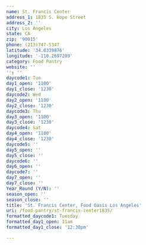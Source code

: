 ```yaml
---
name: St. Francis Center
address_1: 1835 S. Hope Street
address_2: ''
city: Los Angeles
state: CA
zip: '90015'
phone: (213)747-5347
latitude: '34.0339876'
longitude: '-118.2697209'
category: Food Pantry
website: ''
'': ''
daycode1: Tue
day1_open: '1100'
day1_close: '1230'
daycode2: Wed
day2_open: '1100'
day2_close: '1230'
daycode3: Thu
day3_open: '1100'
day3_close: '1230'
daycode4: Sat
day4_open: '1100'
day4_close: '1230'
daycode5: ''
day5_open: ''
day5_close: ''
daycode6: ''
day6_open: ''
daycode7: ''
day7_open: ''
day7_close: ''
Year_Round (Y/N): ''
season_open: ''
season_close: ''
title: 'St. Francis Center, Food Oasis Los Angeles'
uri: /food-pantry/st-francis-center1835/
formatted_daycode1: Tuesday
formatted_day1_open: 11am
formatted_day1_close: '12:30pm'

---
```

